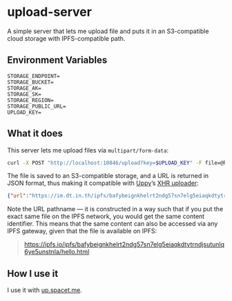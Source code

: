 # upload-server

A simple server that lets me upload file and puts it in an S3-compatible cloud storage with IPFS-compatible path.

## Environment Variables

```
STORAGE_ENDPOINT=
STORAGE_BUCKET=
STORAGE_AK=
STORAGE_SK=
STORAGE_REGION=
STORAGE_PUBLIC_URL=
UPLOAD_KEY=
```

## What it does

This server lets me upload files via `multipart/form-data`:

```sh
curl -X POST "http://localhost:10846/upload?key=$UPLOAD_KEY" -F file=@hello.html
```

The file is saved to an S3-compatible storage, and a URL is returned in JSON format, thus making it compatible with [Uppy](https://uppy.io/)’s [XHR uploader](https://uppy.io/docs/xhr-upload/):

```json
{"url":"https://im.dt.in.th/ipfs/bafybeignkhelrt2ndg57sn7elg5eiaqkdtytrndjsutunlq6ye5unstnla/hello.html"}
```

Note the URL pathname — it is constructed in a way such that if you put the exact same file on the IPFS network, you would get the same content identifier. This means that the same content can also be accessed via any IPFS gateway, given that the file is available on IPFS:

> https://ipfs.io/ipfs/bafybeignkhelrt2ndg57sn7elg5eiaqkdtytrndjsutunlq6ye5unstnla/hello.html

## How I use it

I use it with [up.spacet.me](https://github.com/dtinth/up.spacet.me).
